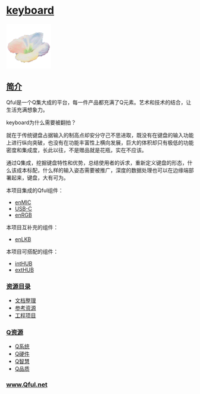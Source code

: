 ﻿# [keyboard](https://github.com/Qful/keyboard)

[![sites](Qful/qitas.png)](http://www.Qful.net)

## [简介](https://github.com/Qful/keyboard)

Qful是一个Q集大成的平台，每一件产品都充满了Q元素。艺术和技术的结合，让生活充满想象力。

keyboard为什么需要被翻拍？

就在于传统键盘占据输入的制高点却安分守己不思进取，既没有在键盘的输入功能上进行纵向突破，也没有在功能丰富性上横向发展，巨大的体积却只有极低的功能密度和集成度，长此以往，不是赠品就是花瓶，实在不应该。

通过Q集成，挖掘键盘特性和优势，总结使用者的诉求，重新定义键盘的形态，什么该成本标配，什么样的输入姿态需要被推广，深度的数据处理也可以在边缘端部署起来，键盘，大有可为。

本项目集成的Qful组件：

* [enMIC](https://github.com/Qful/enMIC)
* [USB-C](https://github.com/Qful/USB-C)
* [enRGB](https://github.com/Qful/enRGB)

本项目互补充的组件：

* [enLKB](https://github.com/Qful/enLKB)

本项目可搭配的组件：

* [intHUB](https://github.com/Qful/intHUB)
* [extHUB](https://github.com/Qful/extHUB)

### [资源目录](https://github.com/Qful/keyboard)

* [文档整理](docs/)
* [参考资源](src/)
* [工程项目](project/)

### [Q资源](https://github.com/Qful)

* [Q系统](https://github.com/OS-Q)
* [Q硬件](https://github.com/sochub)
* [Q智慧](https://github.com/tfzoo)
* [Q品质](https://github.com/qitas)

### www.Qful.net
